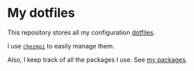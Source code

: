 # My dotfiles

This repository stores all my configuration [dotfiles](https://en.wikipedia.org/wiki/Hidden_file_and_hidden_directory#Unix_and_Unix-like_environments).

I use [`chezmoi`](https://www.chezmoi.io/) to easily manage them.

Also, I keep track of all the packages I use.
See [my packages](./packages.md).
